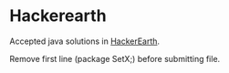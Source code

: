 # Hackerearth

Accepted java solutions in [HackerEarth](https://www.hackerearth.com/).

Remove first line (package SetX;) before submitting file.
